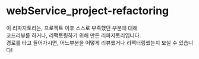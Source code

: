 # webService_project-refactoring
이 리파지토리는, 프로젝트 이후 스스로 부족했던 부분에 대해  
코드리뷰를 하거나, 리팩토링하기 위해 만든 리파지토리입니다.  
경로를 타고 들어가시면, 어느부분을 어떻게 리뷰했거나 리팩터링했는지 보실 수 있습니다!  
